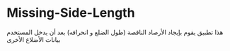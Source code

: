 # Missing-Side-Length
هذا تطبيق يقوم بإيجاد الأرصاد الناقصة (طول الضلع و انحرافه) بعد أن يدخل المستخدم بيانات الأضلاع الأخرى
